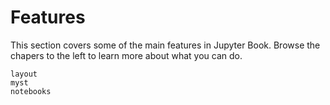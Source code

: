 # Features

This section covers some of the main features in Jupyter Book. Browse
the chapers to the left to learn more about what you can do.

```{toctree}
layout
myst
notebooks
```